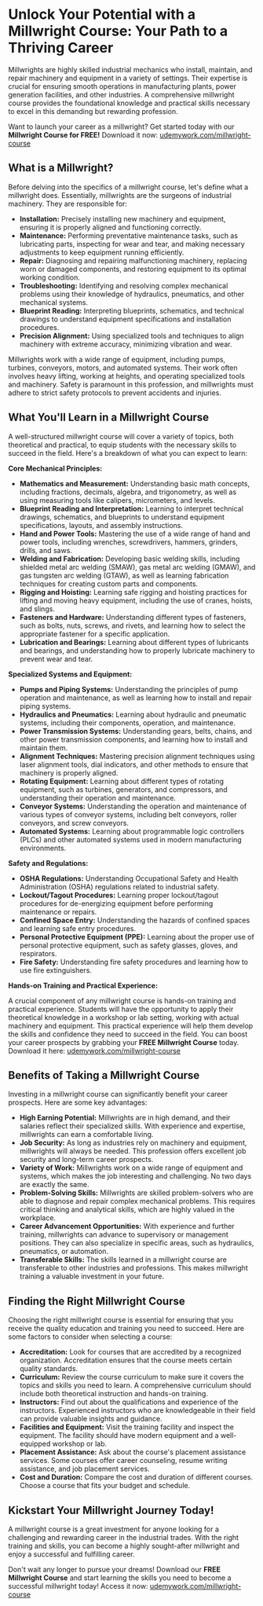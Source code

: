 # Unlock Your Potential with a Millwright Course: Your Path to a Thriving Career

Millwrights are highly skilled industrial mechanics who install, maintain, and repair machinery and equipment in a variety of settings. Their expertise is crucial for ensuring smooth operations in manufacturing plants, power generation facilities, and other industries. A comprehensive millwright course provides the foundational knowledge and practical skills necessary to excel in this demanding but rewarding profession.

Want to launch your career as a millwright? Get started today with our **Millwright Course for FREE!** Download it now: [udemywork.com/millwright-course](https://udemywork.com/millwright-course)

## What is a Millwright?

Before delving into the specifics of a millwright course, let's define what a millwright does.  Essentially, millwrights are the surgeons of industrial machinery. They are responsible for:

*   **Installation:** Precisely installing new machinery and equipment, ensuring it is properly aligned and functioning correctly.
*   **Maintenance:** Performing preventative maintenance tasks, such as lubricating parts, inspecting for wear and tear, and making necessary adjustments to keep equipment running efficiently.
*   **Repair:** Diagnosing and repairing malfunctioning machinery, replacing worn or damaged components, and restoring equipment to its optimal working condition.
*   **Troubleshooting:** Identifying and resolving complex mechanical problems using their knowledge of hydraulics, pneumatics, and other mechanical systems.
*   **Blueprint Reading:** Interpreting blueprints, schematics, and technical drawings to understand equipment specifications and installation procedures.
*   **Precision Alignment:** Using specialized tools and techniques to align machinery with extreme accuracy, minimizing vibration and wear.

Millwrights work with a wide range of equipment, including pumps, turbines, conveyors, motors, and automated systems. Their work often involves heavy lifting, working at heights, and operating specialized tools and machinery. Safety is paramount in this profession, and millwrights must adhere to strict safety protocols to prevent accidents and injuries.

## What You'll Learn in a Millwright Course

A well-structured millwright course will cover a variety of topics, both theoretical and practical, to equip students with the necessary skills to succeed in the field. Here's a breakdown of what you can expect to learn:

**Core Mechanical Principles:**

*   **Mathematics and Measurement:** Understanding basic math concepts, including fractions, decimals, algebra, and trigonometry, as well as using measuring tools like calipers, micrometers, and levels.
*   **Blueprint Reading and Interpretation:**  Learning to interpret technical drawings, schematics, and blueprints to understand equipment specifications, layouts, and assembly instructions.
*   **Hand and Power Tools:** Mastering the use of a wide range of hand and power tools, including wrenches, screwdrivers, hammers, grinders, drills, and saws.
*   **Welding and Fabrication:**  Developing basic welding skills, including shielded metal arc welding (SMAW), gas metal arc welding (GMAW), and gas tungsten arc welding (GTAW), as well as learning fabrication techniques for creating custom parts and components.
*   **Rigging and Hoisting:**  Learning safe rigging and hoisting practices for lifting and moving heavy equipment, including the use of cranes, hoists, and slings.
*   **Fasteners and Hardware:** Understanding different types of fasteners, such as bolts, nuts, screws, and rivets, and learning how to select the appropriate fastener for a specific application.
*   **Lubrication and Bearings:**  Learning about different types of lubricants and bearings, and understanding how to properly lubricate machinery to prevent wear and tear.

**Specialized Systems and Equipment:**

*   **Pumps and Piping Systems:** Understanding the principles of pump operation and maintenance, as well as learning how to install and repair piping systems.
*   **Hydraulics and Pneumatics:**  Learning about hydraulic and pneumatic systems, including their components, operation, and maintenance.
*   **Power Transmission Systems:** Understanding gears, belts, chains, and other power transmission components, and learning how to install and maintain them.
*   **Alignment Techniques:** Mastering precision alignment techniques using laser alignment tools, dial indicators, and other methods to ensure that machinery is properly aligned.
*   **Rotating Equipment:**  Learning about different types of rotating equipment, such as turbines, generators, and compressors, and understanding their operation and maintenance.
*   **Conveyor Systems:**  Understanding the operation and maintenance of various types of conveyor systems, including belt conveyors, roller conveyors, and screw conveyors.
*   **Automated Systems:**  Learning about programmable logic controllers (PLCs) and other automated systems used in modern manufacturing environments.

**Safety and Regulations:**

*   **OSHA Regulations:** Understanding Occupational Safety and Health Administration (OSHA) regulations related to industrial safety.
*   **Lockout/Tagout Procedures:**  Learning proper lockout/tagout procedures for de-energizing equipment before performing maintenance or repairs.
*   **Confined Space Entry:**  Understanding the hazards of confined spaces and learning safe entry procedures.
*   **Personal Protective Equipment (PPE):**  Learning about the proper use of personal protective equipment, such as safety glasses, gloves, and respirators.
*   **Fire Safety:**  Understanding fire safety procedures and learning how to use fire extinguishers.

**Hands-on Training and Practical Experience:**

A crucial component of any millwright course is hands-on training and practical experience. Students will have the opportunity to apply their theoretical knowledge in a workshop or lab setting, working with actual machinery and equipment. This practical experience will help them develop the skills and confidence they need to succeed in the field. You can boost your career prospects by grabbing your **FREE Millwright Course** today. Download it here: [udemywork.com/millwright-course](https://udemywork.com/millwright-course)

## Benefits of Taking a Millwright Course

Investing in a millwright course can significantly benefit your career prospects. Here are some key advantages:

*   **High Earning Potential:** Millwrights are in high demand, and their salaries reflect their specialized skills. With experience and expertise, millwrights can earn a comfortable living.
*   **Job Security:**  As long as industries rely on machinery and equipment, millwrights will always be needed. This profession offers excellent job security and long-term career prospects.
*   **Variety of Work:**  Millwrights work on a wide range of equipment and systems, which makes the job interesting and challenging. No two days are exactly the same.
*   **Problem-Solving Skills:**  Millwrights are skilled problem-solvers who are able to diagnose and repair complex mechanical problems. This requires critical thinking and analytical skills, which are highly valued in the workplace.
*   **Career Advancement Opportunities:**  With experience and further training, millwrights can advance to supervisory or management positions. They can also specialize in specific areas, such as hydraulics, pneumatics, or automation.
*   **Transferable Skills:** The skills learned in a millwright course are transferable to other industries and professions. This makes millwright training a valuable investment in your future.

## Finding the Right Millwright Course

Choosing the right millwright course is essential for ensuring that you receive the quality education and training you need to succeed. Here are some factors to consider when selecting a course:

*   **Accreditation:**  Look for courses that are accredited by a recognized organization. Accreditation ensures that the course meets certain quality standards.
*   **Curriculum:**  Review the course curriculum to make sure it covers the topics and skills you need to learn. A comprehensive curriculum should include both theoretical instruction and hands-on training.
*   **Instructors:**  Find out about the qualifications and experience of the instructors. Experienced instructors who are knowledgeable in their field can provide valuable insights and guidance.
*   **Facilities and Equipment:**  Visit the training facility and inspect the equipment. The facility should have modern equipment and a well-equipped workshop or lab.
*   **Placement Assistance:**  Ask about the course's placement assistance services. Some courses offer career counseling, resume writing assistance, and job placement services.
*   **Cost and Duration:**  Compare the cost and duration of different courses. Choose a course that fits your budget and schedule.

## Kickstart Your Millwright Journey Today!

A millwright course is a great investment for anyone looking for a challenging and rewarding career in the industrial trades. With the right training and skills, you can become a highly sought-after millwright and enjoy a successful and fulfilling career.

Don't wait any longer to pursue your dreams! Download our **FREE Millwright Course** and start learning the skills you need to become a successful millwright today! Access it now: [udemywork.com/millwright-course](https://udemywork.com/millwright-course)

